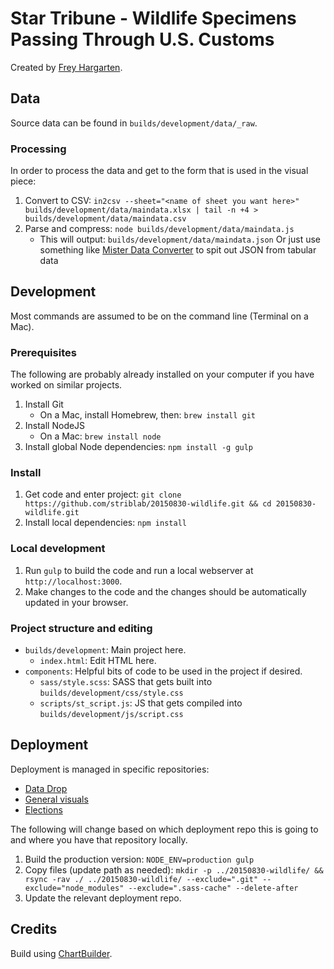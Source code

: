 # Star Tribune - Wildlife Specimens Passing Through U.S. Customs

Created by [Frey Hargarten](https://github.com/jeffhargarten).

## Data

Source data can be found in `builds/development/data/_raw`.

### Processing

In order to process the data and get to the form that is used in the visual piece:

1. Convert to CSV: `in2csv --sheet="<name of sheet you want here>" builds/development/data/maindata.xlsx | tail -n +4 > builds/development/data/maindata.csv`
2. Parse and compress: `node builds/development/data/maindata.js`
    * This will output: `builds/development/data/maindata.json`
    Or just use something like [Mister Data Converter](https://shancarter.github.io/mr-data-converter/) to spit out JSON from tabular data

## Development

Most commands are assumed to be on the command line (Terminal on a Mac).

### Prerequisites

The following are probably already installed on your computer if you have worked on similar projects.

1. Install Git
    * On a Mac, install Homebrew, then: `brew install git`
2. Install NodeJS
    * On a Mac: `brew install node`
3. Install global Node dependencies: `npm install -g gulp`

### Install

1. Get code and enter project: `git clone https://github.com/striblab/20150830-wildlife.git && cd 20150830-wildlife.git`
2. Install local dependencies: `npm install`

### Local development

1. Run `gulp` to build the code and run a local webserver at `http://localhost:3000`.
2. Make changes to the code and the changes should be automatically updated in your browser.

### Project structure and editing

* `builds/development`: Main project here.
    * `index.html`: Edit HTML here.
* `components`: Helpful bits of code to be used in the project if desired.
    * `sass/style.scss`: SASS that gets built into `builds/development/css/style.css`
    * `scripts/st_script.js`: JS that gets compiled into `builds/development/js/script.css`


## Deployment

Deployment is managed in specific repositories:

* [Data Drop](https://github.com/striblab/datadrop)
* [General visuals](https://github.com/striblab/startribune_dataviz)
* [Elections](https://github.com/striblab/2016election)

The following will change based on which deployment repo this is going to and where you have that repository locally.

1. Build the production version: `NODE_ENV=production gulp`
2. Copy files (update path as needed): `mkdir -p ../20150830-wildlife/ && rsync -rav ./ ../20150830-wildlife/ --exclude=".git" --exclude="node_modules" --exclude=".sass-cache" --delete-after`
3. Update the relevant deployment repo.

## Credits

Build using [ChartBuilder](https://quartz.github.io/Chartbuilder/).